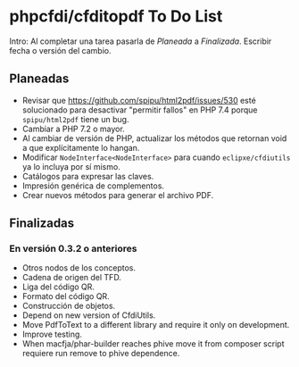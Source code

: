 # phpcfdi/cfditopdf To Do List

Intro: Al completar una tarea pasarla de *Planeada* a *Finalizada*. Escribir fecha o versión del cambio.

## Planeadas

- Revisar que <https://github.com/spipu/html2pdf/issues/530> esté solucionado para desactivar "permitir fallos"
  en PHP 7.4 porque `spipu/html2pdf` tiene un bug.
- Cambiar a PHP 7.2 o mayor.
- Al cambiar de versión de PHP, actualizar los métodos que retornan void a que explícitamente lo hangan.
- Modificar `NodeInterface<NodeInterface>` para cuando `eclipxe/cfdiutils` ya lo incluya por sí mismo.
- Catálogos para expresar las claves.
- Impresión genérica de complementos.
- Crear nuevos métodos para generar el archivo PDF.

## Finalizadas

### En versión 0.3.2 o anteriores

- Otros nodos de los conceptos.
- Cadena de origen del TFD.
- Liga del código QR.
- Formato del código QR.
- Construcción de objetos.
- Depend on new version of CfdiUtils.
- Move PdfToText to a different library and require it only on development.
- Improve testing.
- When macfja/phar-builder reaches phive move it from composer script requiere run remove to phive dependence.
